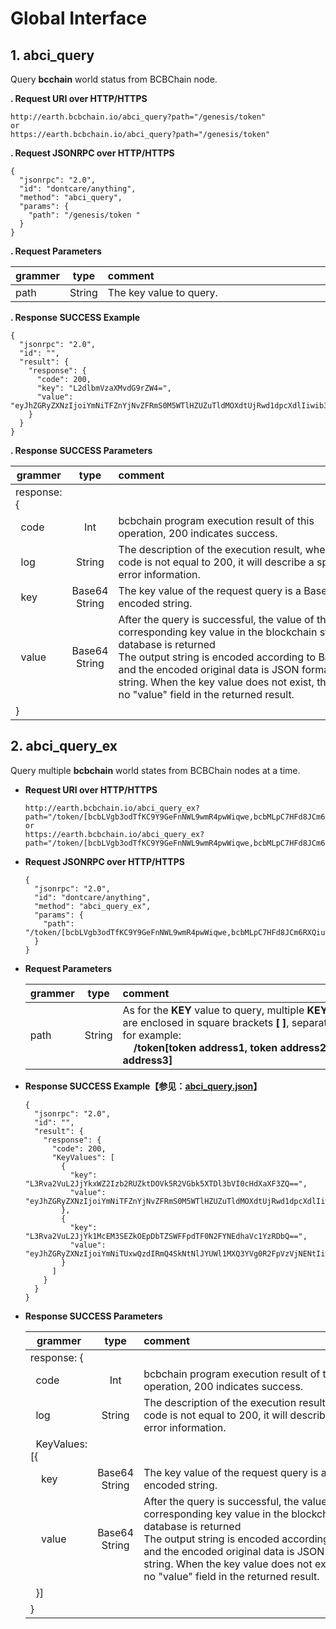 # Global Interface


## 1. abci\_query

Query **bcchain** world status from BCBChain node.

**. Request URI over HTTP/HTTPS**

```
http://earth.bcbchain.io/abci_query?path="/genesis/token"
or
https://earth.bcbchain.io/abci_query?path="/genesis/token"
```

**. Request JSONRPC over HTTP/HTTPS**

```
{
  "jsonrpc": "2.0",
  "id": "dontcare/anything",
  "method": "abci_query",
  "params": {
    "path": "/genesis/token "
  }
}
```

**. Request Parameters**

| **grammer** | **type** | **comment**&nbsp;&nbsp;&nbsp;&nbsp;&nbsp;&nbsp;&nbsp;&nbsp;&nbsp;&nbsp;&nbsp;&nbsp;&nbsp;&nbsp;&nbsp;&nbsp;&nbsp;&nbsp;&nbsp;&nbsp;&nbsp;&nbsp;&nbsp;&nbsp;&nbsp;&nbsp;&nbsp;&nbsp;&nbsp;&nbsp;&nbsp;&nbsp;&nbsp;&nbsp;&nbsp;&nbsp;&nbsp;&nbsp;&nbsp;&nbsp;&nbsp;&nbsp;&nbsp;&nbsp;&nbsp;&nbsp;&nbsp;&nbsp;&nbsp;&nbsp;&nbsp;&nbsp;&nbsp;&nbsp;&nbsp;&nbsp;&nbsp;&nbsp;&nbsp;&nbsp;&nbsp;&nbsp;&nbsp;&nbsp;&nbsp;&nbsp;&nbsp;&nbsp;&nbsp;&nbsp;&nbsp;&nbsp;&nbsp;&nbsp; |
| -------- | :------: | ------------------------------------------------------------ |
| path     |  String  | The key value to query.                                         |



**. Response SUCCESS Example**

```
{
  "jsonrpc": "2.0",
  "id": "",
  "result": {
    "response": {
      "code": 200,
      "key": "L2dlbmVzaXMvdG9rZW4=",
      "value": "eyJhZGRyZXNzIjoiYmNiTFZnYjNvZFRmS0M5WTlHZUZuTldMOXdtUjRwd1dpcXdlIiwib3duZXIiOiJiY2I4eU5lcUFpeFo3RERReDFmSFN2UWRBM2tLRFE0OGdjaTciLCJ2ZXJzaW9uIjoiIiwibmFtZSI6IkJDQiIsInN5bWJvbCI6IkJDQiIsInRvdGFsU3VwcGx5Ijo1MDAwMDAwMDAwMDAwMDAwMDAwLCJhZGRTdXBwbHlFbmFibGVkIjpmYWxzZSwiYnVybkVuYWJsZWQiOmZhbHNlLCJnYXNwcmljZSI6MjUwMH0="
    }
  }
}
```

**. Response SUCCESS Parameters**

| **grammer**         |   **type**    | **comment**&nbsp;&nbsp;&nbsp;&nbsp;&nbsp;&nbsp;&nbsp;&nbsp;&nbsp;&nbsp;&nbsp;&nbsp;&nbsp;&nbsp;&nbsp;&nbsp;&nbsp;&nbsp;&nbsp;&nbsp;&nbsp;&nbsp;&nbsp;&nbsp;&nbsp;&nbsp;&nbsp;&nbsp;&nbsp;&nbsp;&nbsp;&nbsp;&nbsp;&nbsp;&nbsp;&nbsp;&nbsp;&nbsp;&nbsp;&nbsp;&nbsp;&nbsp;&nbsp;&nbsp;&nbsp;&nbsp;&nbsp;&nbsp;&nbsp;&nbsp;&nbsp;&nbsp;&nbsp;&nbsp;&nbsp;&nbsp;&nbsp;&nbsp;&nbsp;&nbsp;&nbsp;&nbsp;&nbsp;&nbsp;&nbsp;&nbsp;&nbsp;&nbsp;&nbsp;&nbsp;&nbsp;&nbsp;&nbsp;&nbsp; |
| ---------------- | :-----------: | ------------------------------------------------------------ |
| response: {   |         |        |
| &nbsp;&nbsp;code |    Int  | bcbchain program execution result of this operation, 200 indicates success. |
| &nbsp;&nbsp;log  | String | The description of the execution result, when the code is not equal to 200, it will describe a specific error information. |
| &nbsp;&nbsp;key  | Base64 String | The key value of the request query is a Base64 encoded string. |
| &nbsp;&nbsp;value      | Base64 String | After the query is successful, the value of the corresponding key value in the blockchain status database is returned <br/> The output string is encoded according to Base64, and the encoded original data is JSON format <br/> string. When the key value does not exist, there is no "value" field in the returned result. |
| }                |               |                                                              |



## 2. abci_query_ex

Query multiple **bcbchain** world states from BCBChain nodes at a time.


- **Request URI over HTTP/HTTPS**

  ```
  http://earth.bcbchain.io/abci_query_ex?path="/token/[bcbLVgb3odTfKC9Y9GeFnNWL9wmR4pwWiqwe,bcbMLpC7HFd8JCm6RXQiu1t7aX4GaiW5c4Cm]"
  or
  https://earth.bcbchain.io/abci_query_ex?path="/token/[bcbLVgb3odTfKC9Y9GeFnNWL9wmR4pwWiqwe,bcbMLpC7HFd8JCm6RXQiu1t7aX4GaiW5c4Cm]"
  ```

- **Request JSONRPC over HTTP/HTTPS**

  ```
  {
    "jsonrpc": "2.0",
    "id": "dontcare/anything",
    "method": "abci_query_ex",
    "params": {
      "path": "/token/[bcbLVgb3odTfKC9Y9GeFnNWL9wmR4pwWiqwe,bcbMLpC7HFd8JCm6RXQiu1t7aX4GaiW5c4Cm]"
    }
  }
  ```

- **Request Parameters**

  | **grammer** | **type** | **comment**&nbsp;&nbsp;&nbsp;&nbsp;&nbsp;&nbsp;&nbsp;&nbsp;&nbsp;&nbsp;&nbsp;&nbsp;&nbsp;&nbsp;&nbsp;&nbsp;&nbsp;&nbsp;&nbsp;&nbsp;&nbsp;&nbsp;&nbsp;&nbsp;&nbsp;&nbsp;&nbsp;&nbsp;&nbsp;&nbsp;&nbsp;&nbsp;&nbsp;&nbsp;&nbsp;&nbsp;&nbsp;&nbsp;&nbsp;&nbsp;&nbsp;&nbsp;&nbsp;&nbsp;&nbsp;&nbsp;&nbsp;&nbsp;&nbsp;&nbsp;&nbsp;&nbsp;&nbsp;&nbsp;&nbsp;&nbsp;&nbsp;&nbsp;&nbsp;&nbsp;&nbsp;&nbsp;&nbsp;&nbsp;&nbsp;&nbsp;&nbsp;&nbsp;&nbsp;&nbsp;&nbsp;&nbsp;&nbsp;&nbsp; |
  | -------- | :------: | ------------------------------------------------------------ |
  | path     |  String  |  As for the **KEY** value to query, multiple **KEY** values are enclosed in square brackets **[ ]**, separated by **,**, for example: <br>&nbsp;&nbsp;&nbsp;&nbsp;**/token[token address1, token address2, token address3]**|



- **Response SUCCESS Example【参见：[abci_query.json](./json20/abci_query.json)】**

  ```
  {
    "jsonrpc": "2.0",
    "id": "",
    "result": {
      "response": {
        "code": 200,
        "KeyValues": [
          {
            "key": "L3Rva2VuL2JjYkxWZ2Izb2RUZktDOVk5R2VGbk5XTDl3bVI0cHdXaXF3ZQ==",
            "value": "eyJhZGRyZXNzIjoiYmNiTFZnYjNvZFRmS0M5WTlHZUZuTldMOXdtUjRwd1dpcXdlIiwib3duZXIiOiJiY2I4eU5lcUFpeFo3RERReDFmSFN2UWRBM2tLRFE0OGdjaTciLCJ2ZXJzaW9uIjoiIiwibmFtZSI6IkJDQiIsInN5bWJvbCI6IkJDQiIsInRvdGFsU3VwcGx5Ijo2NjAwMDAwMDAwMDAwMDAwMCwiYWRkU3VwcGx5RW5hYmxlZCI6ZmFsc2UsImJ1cm5FbmFibGVkIjpmYWxzZSwiZ2FzcHJpY2UiOjI1MDB9"
          },
          {
            "key": "L3Rva2VuL2JjYk1McEM3SEZkOEpDbTZSWFFpdTF0N2FYNEdhaVc1YzRDbQ==",
            "value": "eyJhZGRyZXNzIjoiYmNiTUxwQzdIRmQ4SkNtNlJYUWl1MXQ3YVg0R2FpVzVjNENtIiwib3duZXIiOiJiY2I4eU5lcUFpeFo3RERReDFmSFN2UWRBM2tLRFE0OGdjaTciLCJ2ZXJzaW9uIjoiIiwibmFtZSI6IlVTRFgiLCJzeW1ib2wiOiJVU0RYIiwidG90YWxTdXBwbHkiOjIwMDAwMDAwMDAwMDAwMDAwMCwiYWRkU3VwcGx5RW5hYmxlZCI6dHJ1ZSwiYnVybkVuYWJsZWQiOnRydWUsImdhc3ByaWNlIjoyNTAwfQ=="
          }
        ]
      }
    }
  }
  ```

- **Response SUCCESS Parameters**

  | **grammer**          |   **type**    | **comment**&nbsp;&nbsp;&nbsp;&nbsp;&nbsp;&nbsp;&nbsp;&nbsp;&nbsp;&nbsp;&nbsp;&nbsp;&nbsp;&nbsp;&nbsp;&nbsp;&nbsp;&nbsp;&nbsp;&nbsp;&nbsp;&nbsp;&nbsp;&nbsp;&nbsp;&nbsp;&nbsp;&nbsp;&nbsp;&nbsp;&nbsp;&nbsp;&nbsp;&nbsp;&nbsp;&nbsp;&nbsp;&nbsp;&nbsp;&nbsp;&nbsp;&nbsp;&nbsp;&nbsp;&nbsp;&nbsp;&nbsp;&nbsp;&nbsp;&nbsp;&nbsp;&nbsp;&nbsp;&nbsp;&nbsp;&nbsp;&nbsp;&nbsp;&nbsp;&nbsp;&nbsp;&nbsp;&nbsp;&nbsp;&nbsp;&nbsp;&nbsp;&nbsp;&nbsp;&nbsp;&nbsp;&nbsp;&nbsp;&nbsp; |
  | ----------------- | :-----------: | ------------------------------------------------------------ |
  | response: {       |               |                                                              |
  | &nbsp;&nbsp;code  |      Int      | bcbchain program execution result of this operation, 200 indicates success.                |
  | &nbsp;&nbsp;log   |    String     | The description of the execution result, when the code is not equal to 200, it will describe a specific error information. |
  | &nbsp;&nbsp;KeyValues: [{|               |                                                              |
  | &nbsp;&nbsp;&nbsp;&nbsp;key   | Base64 String | The key value of the request query is a Base64 encoded string.                        |
  | &nbsp;&nbsp;&nbsp;&nbsp;value | Base64 String | After the query is successful, the value of the corresponding key value in the blockchain status database is returned <br/> The output string is encoded according to Base64, and the encoded original data is JSON format <br/> string. When the key value does not exist, there is no "value" field in the returned result. |
  | &nbsp;&nbsp;}] |               |                                                              |
  | }                 |               |                                                              |
